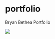 # portfolio
Bryan Bethea Portfolio

![](https://user-images.githubusercontent.com/19527299/49471718-97b63780-f7db-11e8-8e8b-b483eafba1eb.gif)

